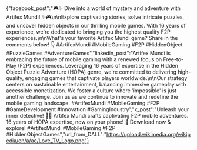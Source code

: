 {"facebook_post":"🎮✨ Dive into a world of mystery and adventure with Artifex Mundi! ✨🎮\n\nExplore captivating stories, solve intricate puzzles, and uncover hidden objects in our thrilling mobile games. With 16 years of experience, we're dedicated to bringing you the highest quality F2P experiences.\n\nWhat's your favorite Artifex Mundi game? Share in the comments below! 👇 #ArtifexMundi #MobileGaming #F2P #HiddenObject #PuzzleGames #AdventureGames","linkedin_post":"Artifex Mundi is embracing the future of mobile gaming with a renewed focus on Free-to-Play (F2P) experiences. Leveraging 16 years of expertise in the Hidden Object Puzzle Adventure (HOPA) genre, we're committed to delivering high-quality, engaging games that captivate players worldwide.\n\nOur strategy centers on sustainable entertainment, balancing immersive gameplay with accessible monetization. We foster a culture where 'impossible' is just another challenge. Join us as we continue to innovate and redefine the mobile gaming landscape. #ArtifexMundi #MobileGaming #F2P #GameDevelopment #Innovation #GamingIndustry","x_post":"Unleash your inner detective! 🕵️‍♀️ Artifex Mundi crafts captivating F2P mobile adventures. 16 years of HOPA expertise, now on your phone! 📱 Download now & explore! #ArtifexMundi #MobileGaming #F2P #HiddenObjectGames","url_from_DALL":"https://upload.wikimedia.org/wikipedia/en/a/ae/Love_TV_Logo.png"}